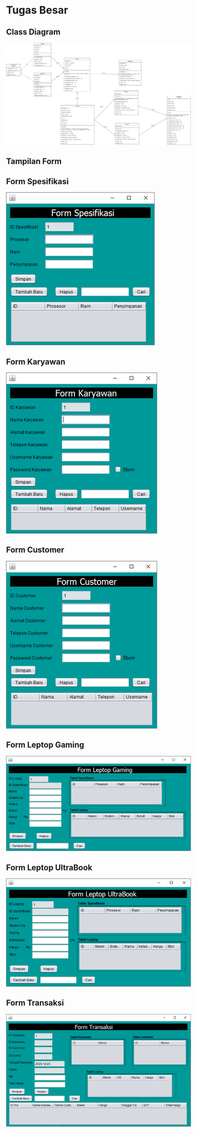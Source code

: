 # Tugas Besar
## Class Diagram

<img src="img/ClassDiagram.png" />

## Tampilan Form
##  Form Spesifikasi

<img src="img/Spesifikasi.png" />

##  Form Karyawan

<img src="img/Karyawan.png" />

##  Form Customer

<img src="img/Customer.png" />

##  Form Leptop Gaming

<img src="img/Gaming.png" />

##  Form Leptop UltraBook

<img src="img/UltraBook.png" />

##  Form Transaksi

<img src="img/Transaksi.png" />





